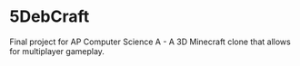 # 5DebCraft

Final project for AP Computer Science A - A 3D Minecraft clone that allows for multiplayer gameplay.

